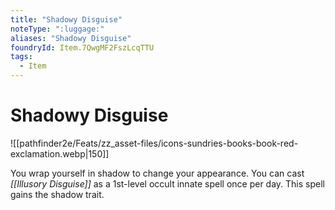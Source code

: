 ```yaml
---
title: "Shadowy Disguise"
noteType: ":luggage:"
aliases: "Shadowy Disguise"
foundryId: Item.7QwgMF2FszLcqTTU
tags:
  - Item
---
```


# Shadowy Disguise
![[pathfinder2e/Feats/zz_asset-files/icons-sundries-books-book-red-exclamation.webp|150]]

You wrap yourself in shadow to change your appearance. You can cast _[[Illusory Disguise]]_ as a 1st-level occult innate spell once per day. This spell gains the shadow trait.
